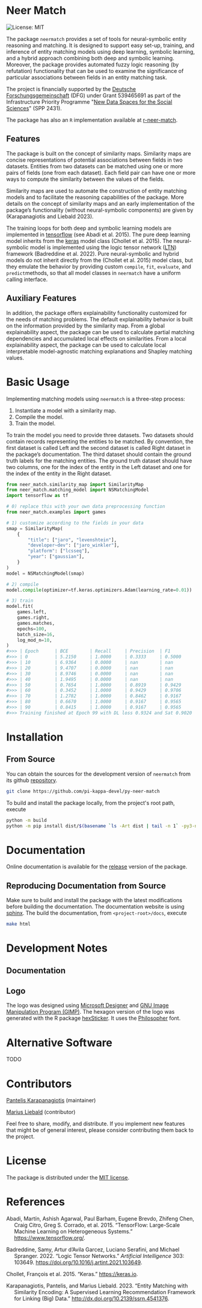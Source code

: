 # Neer Match

<!-- badges: start -->
![License: MIT](https://img.shields.io/badge/License-MIT-blue.svg)
<!-- badges: end -->

The package `neermatch` provides a set of tools for neural-symbolic entity reasoning and matching. It is designed to support easy set-up, training, and inference of entity matching models using deep learning, symbolic learning, and a hybrid approach combining both deep and symbolic learning. Moreover, the package provides automated fuzzy logic reasoning (by refutation) functionality that can be used to examine the significance of particular associations between fields in an entity matching task.

The project is financially supported by the [Deutsche Forschungsgemeinschaft](https://www.dfg.de/de) (DFG) under Grant 539465691 as part of the Infrastructure Priority Programme "[New Data Spaces for the Social Sciences](https://www.new-data-spaces.de/en-us/)" (SPP 2431).

The package has also an `R` implementation available at [r-neer-match](https://github.com/pi-kappa-devel/r-neer-match).

## Features

The package is built on the concept of similarity maps. Similarity maps are concise representations of potential associations between fields in two datasets. Entities from two datasets can be matched using one or more pairs of fields (one from each dataset). Each field pair can have one or more ways to compute the similarity between the values of the fields.

Similarity maps are used to automate the construction of entity matching models and to facilitate the reasoning capabilities of the package. More details on the concept of similarity maps and an early implementation of the package’s functionality (without neural-symbolic components) are given by (Karapanagiotis and Liebald 2023).

The training loops for both deep and symbolic learning models are implemented in [tensorflow](https://www.tensorflow.org) (see Abadi et al. 2015). The pure deep learning model inherits from the [keras](https://keras.io) model class (Chollet et al. 2015). The neural-symbolic model is implemented using the logic tensor network ([LTN](https://pypi.org/project/ltn/)) framework (Badreddine et al. 2022). Pure neural-symbolic and hybrid models do not inherit directly from the (Chollet et al. 2015) model class, but they emulate the behavior by providing custom `compile`, `fit`, `evaluate`, and `predict`methods, so that all model classes in `neermatch` have a uniform calling interface.

## Auxiliary Features
In addition, the package offers explainability functionality customized for the needs of matching problems. The default explainability behavior is built on the information provided by the similarity map. From a global explainability aspect, the package can be used to calculate partial matching dependencies and accumulated local effects on similarities. From a local explainability aspect, the package can be used to calculate local interpretable model-agnostic matching explanations and Shapley matching values.

# Basic Usage

Implementing matching models using `neermatch` is a three-step process:

1.  Instantiate a model with a similarity map.
2.  Compile the model.
3.  Train the model.

To train the model you need to provide three datasets. Two datasets should contain records representing the entities to be matched. By convention, the first dataset is called Left and the second dataset is called Right dataset in the package’s documentation. The third dataset should contain the ground truth labels for the matching entities. The ground truth dataset should have two columns, one for the index of the entity in the Left dataset and one for the index of the entity in the Right dataset.

``` python
from neer_match.similarity_map import SimilarityMap
from neer_match.matching_model import NSMatchingModel
import tensorflow as tf

# 0) replace this with your own data preprocessing function
from neer_match.examples import games

# 1) customize according to the fields in your data
smap = SimilarityMap(
    {
        "title": ["jaro", "levenshtein"],
        "developer~dev": ["jaro_winkler"],
        "platform": ["lcsseq"],
        "year": ["gaussian"],
    }
)
model = NSMatchingModel(smap)

# 2) compile
model.compile(optimizer=tf.keras.optimizers.Adam(learning_rate=0.01))

# 3) train
model.fit(
    games.left,
    games.right,
    games.matches,
    epochs=100,
    batch_size=16,
    log_mod_n=10,
)
#>>> | Epoch      | BCE        | Recall     | Precision  | F1         | Sat        |
#>>> | 0          | 5.2150     | 1.0000     | 0.3333     | 0.5000     | 0.7245     |
#>>> | 10         | 6.9364     | 0.0000     | nan        | nan        | 0.7806     |
#>>> | 20         | 9.4707     | 0.0000     | nan        | nan        | 0.7853     |
#>>> | 30         | 8.9746     | 0.0000     | nan        | nan        | 0.7857     |
#>>> | 40         | 1.9495     | 0.0000     | nan        | nan        | 0.8339     |
#>>> | 50         | 0.7654     | 1.0000     | 0.8919     | 0.9429     | 0.8853     |
#>>> | 60         | 0.3452     | 1.0000     | 0.9429     | 0.9706     | 0.9083     |
#>>> | 70         | 1.2782     | 1.0000     | 0.8462     | 0.9167     | 0.8718     |
#>>> | 80         | 0.6670     | 1.0000     | 0.9167     | 0.9565     | 0.9039     |
#>>> | 90         | 0.8415     | 1.0000     | 0.9167     | 0.9565     | 0.9002     |
#>>> Training finished at Epoch 99 with DL loss 0.9324 and Sat 0.9020
```

# Installation

## From Source

You can obtain the sources for the development version of `neermatch` from its github [repository](https://github.com/pi-kappa-devel/py-neer-match).

``` bash
git clone https://github.com/pi-kappa-devel/py-neer-match
```

To build and install the package locally, from the project's root path, execute
```bash
python -m build
python -m pip install dist/$(basename `ls -Art dist | tail -n 1` -py3-none-any.whl).tar.gz
```

# Documentation

Online documentation is available for the [release](https://r-neer-match.pikappa.eu) version of the package.

## Reproducing Documentation from Source

Make sure to build and install the package with the latest modifications before building the documentation.  The documentation website is using [sphinx](https://www.sphinx-doc.org/). The build the documentation, from `<project-root>/docs`, execute 
```bash
make html
```

# Development Notes

## Documentation

## Logo
The logo was designed using [Microsoft Designer](https://designer.microsoft.com/) and [GNU Image Manipulation Program (GIMP)](https://www.gimp.org/). The hexagon version of the logo was generated with the R package [hexSticker](https://github.com/GuangchuangYu/hexSticker). It uses the [Philosopher](https://fonts.google.com/specimen/Philosopher) font.

# Alternative Software

TODO

# Contributors

[Pantelis Karapanagiotis](https://www.pikappa.eu) (maintainer)

[Marius Liebald](https://www.marius-liebald.de) (contributor)

Feel free to share, modify, and distribute. If you implement new features that might be of general interest, please consider contributing them back to the project.

# License

The package is distributed under the [MIT license](LICENSE.txt).

# References

<div id="refs" class="references csl-bib-body hanging-indent"
entry-spacing="0">

<div id="ref-tensorflow2015" class="csl-entry">

Abadi, Martín, Ashish Agarwal, Paul Barham, Eugene Brevdo, Zhifeng Chen,
Craig Citro, Greg S. Corrado, et al. 2015. “TensorFlow: Large-Scale
Machine Learning on Heterogeneous Systems.”
<https://www.tensorflow.org/>.

</div>

<div id="ref-badreddine2022logic" class="csl-entry">

Badreddine, Samy, Artur d’Avila Garcez, Luciano Serafini, and Michael
Spranger. 2022. “Logic Tensor Networks.” *Artificial Intelligence* 303:
103649. <https://doi.org/10.1016/j.artint.2021.103649>.

</div>

<div id="ref-keras2015" class="csl-entry">

Chollet, François et al. 2015. “Keras.” <https://keras.io>.

</div>

<div id="ref-karapanagiotis2023" class="csl-entry">

Karapanagiotis, Pantelis, and Marius Liebald. 2023. “Entity Matching
with Similarity Encoding: A Supervised Learning Recommendation Framework
for Linking (Big) Data.” <http://dx.doi.org/10.2139/ssrn.4541376>.

</div>

</div>
